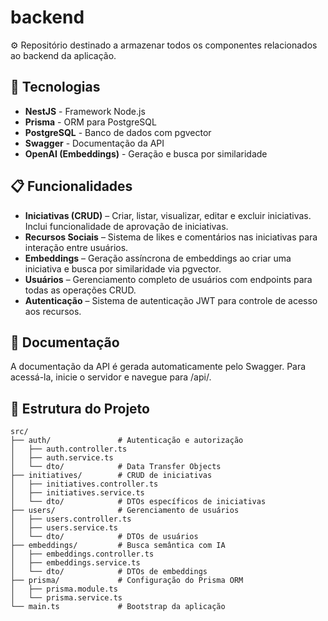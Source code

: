 # backend
⚙️ Repositório destinado a armazenar todos os componentes relacionados ao backend da aplicação.

## 🚀 Tecnologias

- **NestJS** - Framework Node.js
- **Prisma** - ORM para PostgreSQL
- **PostgreSQL** - Banco de dados com pgvector
- **Swagger** - Documentação da API
- **OpenAI (Embeddings)** - Geração e busca por similaridade

## 📋 Funcionalidades

- **Iniciativas (CRUD)** – Criar, listar, visualizar, editar e excluir iniciativas. Inclui funcionalidade de aprovação de iniciativas.
- **Recursos Sociais** – Sistema de likes e comentários nas iniciativas para interação entre usuários.
- **Embeddings** – Geração assíncrona de embeddings ao criar uma iniciativa e busca por similaridade via pgvector.
- **Usuários** – Gerenciamento completo de usuários com endpoints para todas as operações CRUD.
- **Autenticação** – Sistema de autenticação JWT para controle de acesso aos recursos.

## 📄 Documentação

A documentação da API é gerada automaticamente pelo Swagger. Para acessá-la, inicie o servidor e navegue para /api/.

## 📁 Estrutura do Projeto
```
src/
├── auth/               # Autenticação e autorização
│   ├── auth.controller.ts
│   ├── auth.service.ts
│   └── dto/            # Data Transfer Objects
├── initiatives/        # CRUD de iniciativas
│   ├── initiatives.controller.ts
│   ├── initiatives.service.ts
│   └── dto/            # DTOs específicos de iniciativas
├── users/              # Gerenciamento de usuários
│   ├── users.controller.ts
│   ├── users.service.ts
│   └── dto/            # DTOs de usuários
├── embeddings/         # Busca semântica com IA
│   ├── embeddings.controller.ts
│   ├── embeddings.service.ts
│   └── dto/            # DTOs de embeddings
├── prisma/             # Configuração do Prisma ORM
│   ├── prisma.module.ts
│   └── prisma.service.ts
└── main.ts             # Bootstrap da aplicação
```
